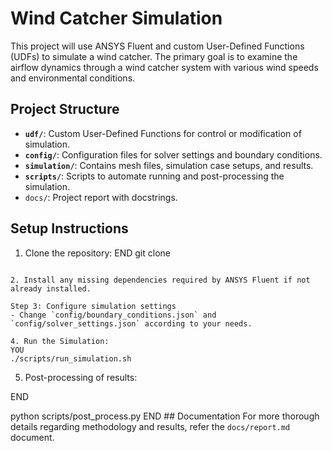 # Wind Catcher Simulation

This project will use ANSYS Fluent and custom User-Defined Functions (UDFs) to simulate a wind catcher. The primary goal is to examine the airflow dynamics through a wind catcher system with various wind speeds and environmental conditions.

## Project Structure

- **`udf/`**: Custom User-Defined Functions for control or modification of simulation.
- **`config/`**: Configuration files for solver settings and boundary conditions.
- **`simulation/`**: Contains mesh files, simulation case setups, and results.
- **`scripts/`**: Scripts to automate running and post-processing the simulation.
- `docs/`: Project report with docstrings.

## Setup Instructions

1. Clone the repository:
END
git clone <repository-url>
```

2. Install any missing dependencies required by ANSYS Fluent if not already installed.

Step 3: Configure simulation settings
- Change `config/boundary_conditions.json` and `config/solver_settings.json` according to your needs.

4. Run the Simulation:
YOU
./scripts/run_simulation.sh
```

5. Post-processing of results:

END

python scripts/post_process.py END ## Documentation For more thorough details regarding methodology and results, refer the `docs/report.md` document.
